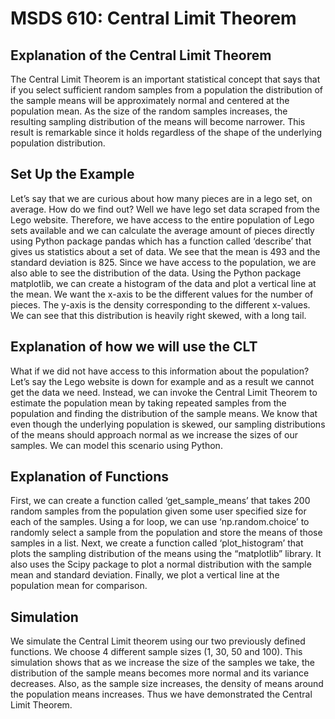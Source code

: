 # MSDS 610: Central Limit Theorem
## Explanation of the Central Limit Theorem
The Central Limit Theorem is an important statistical concept that says that if you select sufficient random samples from a population the distribution of the sample means will be approximately normal and centered at the population mean. As the size of  the random samples increases, the resulting sampling distribution of the means will become narrower. This result is remarkable since it holds regardless of  the shape of  the underlying population distribution.
## Set Up the Example
Let’s say that we are curious about how many pieces are in a lego set, on average. How do we find out? Well we have lego set data scraped from the Lego website. Therefore, we have access to the entire population of  Lego sets available and we can calculate the average amount of pieces directly using Python package pandas which has a function called ‘describe’ that gives us statistics about a set of  data. We see that the mean is 493 and the standard deviation is 825. Since we have access to the population, we are also able to see the distribution of the data. Using the Python package matplotlib, we can create a histogram of  the data and plot a vertical line at the mean. We want the x-axis to be the different values for the number of  pieces. The y-axis is the density corresponding to the different x-values. We can see that this distribution is heavily right skewed, with a long tail.
## Explanation of how we will use the CLT
What if  we did not have access to this information about the population? Let’s say the Lego website is down for example and as a result we cannot get the data we need. Instead, we can invoke the Central Limit Theorem to estimate the population mean by taking repeated samples from the population and finding the distribution of  the sample means. We know that even though the underlying population is skewed, our sampling distributions of  the means should approach normal as we increase the sizes of  our samples. We can model this scenario using Python.
## Explanation of Functions
First, we can create a function called ‘get_sample_means’ that takes 200 random samples from the population given some user specified size for each of  the samples. Using a for loop, we can use ‘np.random.choice’ to randomly select a sample from the population and store the means of  those samples in a list. Next, we create a function called ‘plot_histogram’ that plots the sampling distribution
of  the means using the “matplotlib” library. It also uses the Scipy package to plot a normal distribution with the sample mean and standard deviation. Finally, we plot a vertical line at the population mean for comparison.
## Simulation
We simulate the Central Limit theorem using our two previously defined functions. We choose 4 different sample sizes (1, 30, 50 and 100). This simulation shows that as we increase the size of  the samples we take, the distribution of  the sample means becomes more normal and its variance decreases. Also, as the sample size increases, the density of  means around the population means increases. Thus we have demonstrated the Central Limit Theorem.